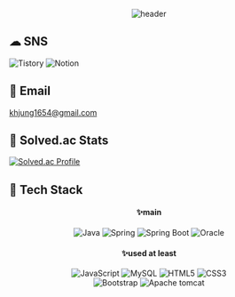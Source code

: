 <div align="center">
  
  ![header](https://capsule-render.vercel.app/api?type=transparent&height=300&section=header&text=%20HyunJng%20gitHub%20&fontSize=60&fontColor=d896ff)
</div>

## ☁ SNS
![Tistory](https://img.shields.io/badge/tistory-000000?style=for-the-badge&logo=tistory&logoColor=white")
![Notion](https://img.shields.io/badge/notion-808080?style=for-the-badge&logo=notion&logoColor=white")
## 📧 Email
khjung1654@gmail.com
## 🌷 Solved.ac Stats
[![Solved.ac Profile](http://mazassumnida.wtf/api/generate_badge?boj=khjung1654)](https://solved.ac/khjung1654)

## 🌼 Tech Stack
<div align=center>
  
  #### ✨main
  ![Java](https://img.shields.io/badge/JAVA-007396?style=for-the-badge&logo=java&logoColor=white)
  ![Spring](https://img.shields.io/badge/spring-%236DB33F.svg?style=for-the-badge&logo=Spring&logoColor=white) 
  ![Spring Boot](https://img.shields.io/badge/springboot-%236DB33F.svg?style=for-the-badge&logo=SpringBoot&logoColor=white)
  ![Oracle](https://img.shields.io/badge/oracle-F80000?style=for-the-badge&logo=oracle&logoColor=black)
  <br>
  #### ✨used at least
  ![JavaScript](https://img.shields.io/badge/JavaScript-F7DF1E.svg?style=for-the-badge&logo=JavaScript&logoColor=white)
 ![MySQL](https://img.shields.io/badge/mysql-%2300f.svg?style=for-the-badge&logo=mysql&logoColor=white) 
  ![HTML5](https://img.shields.io/badge/html5-E34F26.svg?style=for-the-badge&logo=Spring&logoColor=white)
  ![CSS3](https://img.shields.io/badge/CSS3-1572B6.svg?style=for-the-badge&logo=Css3&logoColor=white)
  <br>
  ![Bootstrap](https://img.shields.io/badge/bootstrap-7952B3?style=for-the-badge&logo=bootstrap&logoColor=white)
  ![Apache tomcat](https://img.shields.io/badge/apachetomcat-F8DC75?style=for-the-badge&logo=apachetomcat&logoColor=white)
  
</div>
